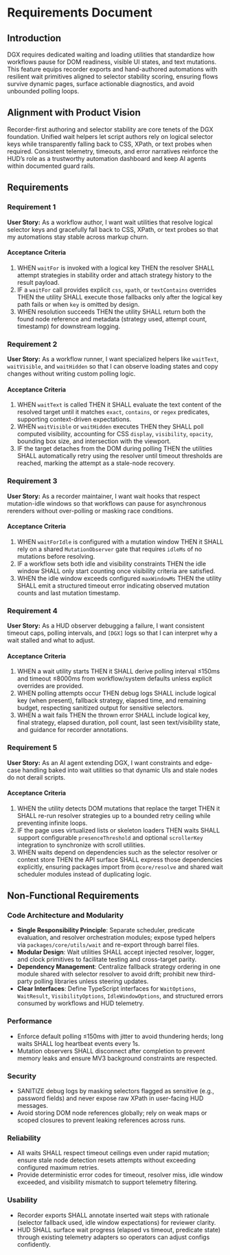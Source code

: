 # Requirements Document

## Introduction

DGX requires dedicated waiting and loading utilities that standardize how workflows pause for DOM readiness, visible UI states, and text mutations. This feature equips recorder exports and hand-authored automations with resilient wait primitives aligned to selector stability scoring, ensuring flows survive dynamic pages, surface actionable diagnostics, and avoid unbounded polling loops.

## Alignment with Product Vision

Recorder-first authoring and selector stability are core tenets of the DGX foundation. Unified wait helpers let script authors rely on logical selector keys while transparently falling back to CSS, XPath, or text probes when required. Consistent telemetry, timeouts, and error narratives reinforce the HUD’s role as a trustworthy automation dashboard and keep AI agents within documented guard rails.

## Requirements

### Requirement 1

**User Story:** As a workflow author, I want wait utilities that resolve logical selector keys and gracefully fall back to CSS, XPath, or text probes so that my automations stay stable across markup churn.

#### Acceptance Criteria

1. WHEN `waitFor` is invoked with a logical key THEN the resolver SHALL attempt strategies in stability order and attach strategy history to the result payload.
2. IF a `waitFor` call provides explicit `css`, `xpath`, or `textContains` overrides THEN the utility SHALL execute those fallbacks only after the logical key path fails or when `key` is omitted by design.
3. WHEN resolution succeeds THEN the utility SHALL return both the found node reference and metadata (strategy used, attempt count, timestamp) for downstream logging.

### Requirement 2

**User Story:** As a workflow runner, I want specialized helpers like `waitText`, `waitVisible`, and `waitHidden` so that I can observe loading states and copy changes without writing custom polling logic.

#### Acceptance Criteria

1. WHEN `waitText` is called THEN it SHALL evaluate the text content of the resolved target until it matches `exact`, `contains`, or `regex` predicates, supporting context-driven expectations.
2. WHEN `waitVisible` or `waitHidden` executes THEN they SHALL poll computed visibility, accounting for CSS `display`, `visibility`, `opacity`, bounding box size, and intersection with the viewport.
3. IF the target detaches from the DOM during polling THEN the utilities SHALL automatically retry using the resolver until timeout thresholds are reached, marking the attempt as a stale-node recovery.

### Requirement 3

**User Story:** As a recorder maintainer, I want wait hooks that respect mutation-idle windows so that workflows can pause for asynchronous rerenders without over-polling or masking race conditions.

#### Acceptance Criteria

1. WHEN `waitForIdle` is configured with a mutation window THEN it SHALL rely on a shared `MutationObserver` gate that requires `idleMs` of no mutations before resolving.
2. IF a workflow sets both idle and visibility constraints THEN the idle window SHALL only start counting once visibility criteria are satisfied.
3. WHEN the idle window exceeds configured `maxWindowMs` THEN the utility SHALL emit a structured timeout error indicating observed mutation counts and last mutation timestamp.

### Requirement 4

**User Story:** As a HUD observer debugging a failure, I want consistent timeout caps, polling intervals, and `[DGX]` logs so that I can interpret why a wait stalled and what to adjust.

#### Acceptance Criteria

1. WHEN a wait utility starts THEN it SHALL derive polling interval ≤150ms and timeout ≤8000ms from workflow/system defaults unless explicit overrides are provided.
2. WHEN polling attempts occur THEN debug logs SHALL include logical key (when present), fallback strategy, elapsed time, and remaining budget, respecting sanitized output for sensitive selectors.
3. WHEN a wait fails THEN the thrown error SHALL include logical key, final strategy, elapsed duration, poll count, last seen text/visibility state, and guidance for recorder annotations.

### Requirement 5

**User Story:** As an AI agent extending DGX, I want constraints and edge-case handling baked into wait utilities so that dynamic UIs and stale nodes do not derail scripts.

#### Acceptance Criteria

1. WHEN the utility detects DOM mutations that replace the target THEN it SHALL re-run resolver strategies up to a bounded retry ceiling while preventing infinite loops.
2. IF the page uses virtualized lists or skeleton loaders THEN waits SHALL support configurable `presenceThreshold` and optional `scrollerKey` integration to synchronize with scroll utilities.
3. WHEN waits depend on dependencies such as the selector resolver or context store THEN the API surface SHALL express those dependencies explicitly, ensuring packages import from `@core/resolve` and shared wait scheduler modules instead of duplicating logic.

## Non-Functional Requirements

### Code Architecture and Modularity
- **Single Responsibility Principle**: Separate scheduler, predicate evaluation, and resolver orchestration modules; expose typed helpers via `packages/core/utils/wait` and re-export through barrel files.
- **Modular Design**: Wait utilities SHALL accept injected resolver, logger, and clock primitives to facilitate testing and cross-target parity.
- **Dependency Management**: Centralize fallback strategy ordering in one module shared with selector resolver to avoid drift; prohibit new third-party polling libraries unless steering updates.
- **Clear Interfaces**: Define TypeScript interfaces for `WaitOptions`, `WaitResult`, `VisibilityOptions`, `IdleWindowOptions`, and structured errors consumed by workflows and HUD telemetry.

### Performance
- Enforce default polling ≤150ms with jitter to avoid thundering herds; long waits SHALL log heartbeat events every 1s.
- Mutation observers SHALL disconnect after completion to prevent memory leaks and ensure MV3 background constraints are respected.

### Security
- SANITIZE debug logs by masking selectors flagged as sensitive (e.g., password fields) and never expose raw XPath in user-facing HUD messages.
- Avoid storing DOM node references globally; rely on weak maps or scoped closures to prevent leaking references across runs.

### Reliability
- All waits SHALL respect timeout ceilings even under rapid mutation; ensure stale node detection resets attempts without exceeding configured maximum retries.
- Provide deterministic error codes for timeout, resolver miss, idle window exceeded, and visibility mismatch to support telemetry filtering.

### Usability
- Recorder exports SHALL annotate inserted wait steps with rationale (selector fallback used, idle window expectations) for reviewer clarity.
- HUD SHALL surface wait progress (elapsed vs timeout, predicate state) through existing telemetry adapters so operators can adjust configs confidently.
